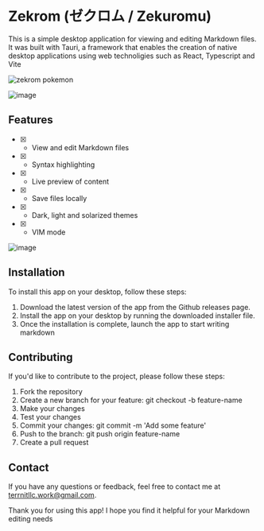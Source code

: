 # Zekrom (ゼクロム / Zekuromu)

This is a simple desktop application for viewing and editing Markdown files. It was built with Tauri, a framework that enables the creation of native desktop applications using web technoligies such as React, Typescript and Vite

![zekrom pokemon](https://img.pokemondb.net/artwork/vector/large/zekrom.png)

![image](https://user-images.githubusercontent.com/79077994/230086721-fabf1739-71c0-4517-ba7f-0d0563e1baf7.png)



## Features 

- [x] - View and edit Markdown files
- [x] - Syntax highlighting
- [x] - Live preview of content
- [x] - Save files locally
- [x] - Dark, light and solarized themes
- [x] - VIM mode

![image](https://user-images.githubusercontent.com/79077994/230086932-8fb1d40d-b63a-4870-a937-6d8a3d4372d5.png)

## Installation

To install this app on your desktop, follow these steps:

1. Download the latest version of the app from the Github releases page.
2. Install the app on your desktop by running the downloaded installer file.
3. Once the installation is complete, launch the app to start writing markdown

## Contributing

If you'd like to contribute to the project, please follow these steps:
1. Fork the repository
2. Create a new branch for your feature: git checkout -b feature-name
3. Make your changes
4. Test your changes
5. Commit your changes: git commit -m 'Add some feature'
6. Push to the branch: git push origin feature-name
7. Create a pull request



## Contact

If you have any questions or feedback, feel free to contact me at terrnitllc.work@gmail.com.

Thank you for using this app! I hope you find it helpful for your Markdown editing needs






